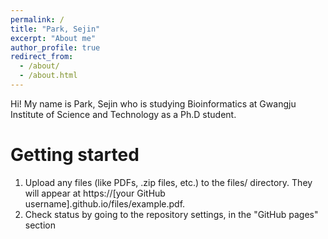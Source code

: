 ```yaml
---
permalink: /
title: "Park, Sejin"
excerpt: "About me"
author_profile: true
redirect_from:
  - /about/
  - /about.html
---
```

Hi! My name is Park, Sejin who is studying Bioinformatics at Gwangju Institute of Science and Technology as a Ph.D student.

Getting started
======
1. Upload any files (like PDFs, .zip files, etc.) to the files/ directory. They will appear at https://[your GitHub username].github.io/files/example.pdf.  
1. Check status by going to the repository settings, in the "GitHub pages" section
